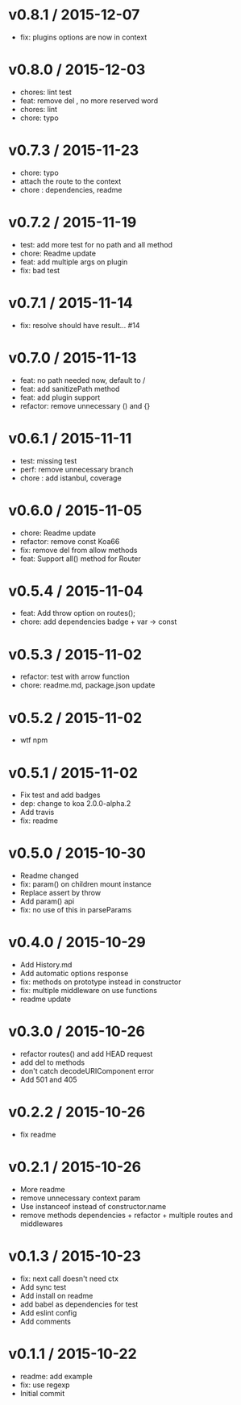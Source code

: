 
v0.8.1 / 2015-12-07
===================

  * fix: plugins options are now in context

v0.8.0 / 2015-12-03
===================

  * chores: lint test
  * feat: remove del , no more reserved word
  * chores: lint
  * chore: typo

v0.7.3 / 2015-11-23
===================

  * chore: typo
  * attach the route to the context
  * chore : dependencies, readme

v0.7.2 / 2015-11-19
===================

  * test: add more test for no path and all method
  * chore: Readme update
  * feat: add multiple args on plugin
  * fix: bad test

v0.7.1 / 2015-11-14
===================

  * fix: resolve should have result...  #14

v0.7.0 / 2015-11-13
===================

  * feat: no path needed now, default to /
  * feat: add sanitizePath method
  * feat: add plugin support
  * refactor: remove unnecessary () and {}

v0.6.1 / 2015-11-11
===================

  * test: missing test
  * perf: remove unnecessary branch
  * chore : add istanbul, coverage

v0.6.0 / 2015-11-05
===================

  * chore: Readme update
  * refactor: remove const Koa66
  * fix: remove del from allow methods
  * feat: Support all() method for Router

v0.5.4 / 2015-11-04
===================

  * feat: Add throw option on routes();
  * chore: add dependencies badge + var -> const

v0.5.3 / 2015-11-02
===================

  * refactor: test with arrow function
  * chore: readme.md, package.json update

v0.5.2 / 2015-11-02
===================
  * wtf npm

v0.5.1 / 2015-11-02
===================

  * Fix test and add badges
  * dep: change to koa 2.0.0-alpha.2
  * Add travis
  * fix: readme

v0.5.0 / 2015-10-30
===================

  * Readme changed
  * fix: param() on children mount instance
  * Replace assert by throw
  * Add param() api
  * fix: no use of this in parseParams

v0.4.0 / 2015-10-29
===================

  * Add History.md
  * Add automatic options response
  * fix: methods on prototype instead in constructor
  * fix: multiple middleware on use functions
  * readme update

v0.3.0 / 2015-10-26
===================

  * refactor routes() and add HEAD request
  * add del to methods
  * don't catch decodeURIComponent error
  * Add 501 and 405

v0.2.2 / 2015-10-26
===================

  * fix readme

v0.2.1 / 2015-10-26
===================

  * More readme
  * remove unnecessary context param
  * Use instanceof instead of constructor.name
  * remove methods dependencies + refactor + multiple routes and middlewares

v0.1.3 / 2015-10-23
===================

  * fix: next call doesn't need ctx
  * Add sync test
  * Add install on readme
  * add babel as dependencies for test
  * Add eslint config
  * Add comments

v0.1.1 / 2015-10-22
===================

  * readme: add example
  * fix: use regexp
  * Initial commit

